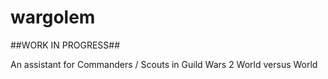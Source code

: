 wargolem
========

##WORK IN PROGRESS##

An assistant for Commanders / Scouts in Guild Wars 2 World versus World
